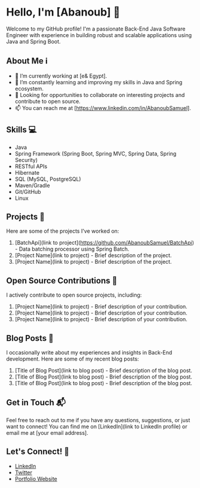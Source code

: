 # Hello, I'm [Abanoub] 👋

Welcome to my GitHub profile! I'm a passionate Back-End Java Software Engineer with experience in building robust and scalable applications using Java and Spring Boot.

## About Me ℹ️

- 🔭 I’m currently working at [e& Egypt].
- 🌱 I’m constantly learning and improving my skills in Java and Spring ecosystem.
- 💼 Looking for opportunities to collaborate on interesting projects and contribute to open source.
- 📫 You can reach me at [https://www.linkedin.com/in/AbanoubSamuel].

## Skills 💻

- Java
- Spring Framework (Spring Boot, Spring MVC, Spring Data, Spring Security)
- RESTful APIs
- Hibernate
- SQL (MySQL, PostgreSQL)
- Maven/Gradle
- Git/GitHub
- Linux

## Projects 🚀

Here are some of the projects I've worked on:

1. [BatchApi](link to project](https://github.com/AbanoubSamuel/BatchApi) - Data batching processor using Spring Batch.
2. [Project Name](link to project) - Brief description of the project.
3. [Project Name](link to project) - Brief description of the project.

## Open Source Contributions 🌟

I actively contribute to open source projects, including:

1. [Project Name](link to project) - Brief description of your contribution.
2. [Project Name](link to project) - Brief description of your contribution.
3. [Project Name](link to project) - Brief description of your contribution.

## Blog Posts 📝

I occasionally write about my experiences and insights in Back-End development. Here are some of my recent blog posts:

1. [Title of Blog Post](link to blog post) - Brief description of the blog post.
2. [Title of Blog Post](link to blog post) - Brief description of the blog post.
3. [Title of Blog Post](link to blog post) - Brief description of the blog post.

## Get in Touch 📬

Feel free to reach out to me if you have any questions, suggestions, or just want to connect! You can find me on [LinkedIn](link to LinkedIn profile) or email me at [your email address].

## Let's Connect! 🤝

- [LinkedIn](https://www.linkedin.com/in/AbanoubSamuel)
- [Twitter](https://twitter.com/Abanoub__Samuel)
- [Portfolio Website](https://abanoubsamuel.github.io/)
